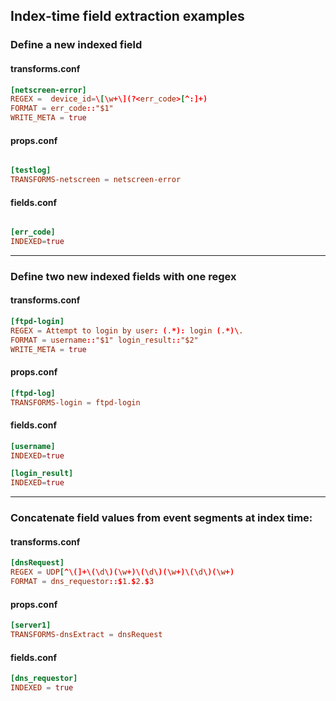 ## Index-time field extraction examples

### Define a new indexed field

#### transforms.conf
```conf
[netscreen-error]
REGEX =  device_id=\[\w+\](?<err_code>[^:]+)
FORMAT = err_code::"$1"
WRITE_META = true

```

#### props.conf

```conf

[testlog]
TRANSFORMS-netscreen = netscreen-error

```


#### fields.conf

```conf

[err_code]
INDEXED=true

```

--------------------------------------------------------------

### Define two new indexed fields with one regex

#### transforms.conf

```conf
[ftpd-login]
REGEX = Attempt to login by user: (.*): login (.*)\.
FORMAT = username::"$1" login_result::"$2"
WRITE_META = true

```

#### props.conf

```conf
[ftpd-log]
TRANSFORMS-login = ftpd-login
```



#### fields.conf

```conf
[username]
INDEXED=true

[login_result]
INDEXED=true

```

--------------------------------------------------------------


### Concatenate field values from event segments at index time:

#### transforms.conf

```conf 
[dnsRequest]
REGEX = UDP[^\(]+\(\d\)(\w+)\(\d\)(\w+)\(\d\)(\w+)
FORMAT = dns_requestor::$1.$2.$3 

```

#### props.conf

```conf 
[server1]
TRANSFORMS-dnsExtract = dnsRequest
```


#### fields.conf

```conf
[dns_requestor]
INDEXED = true

```
